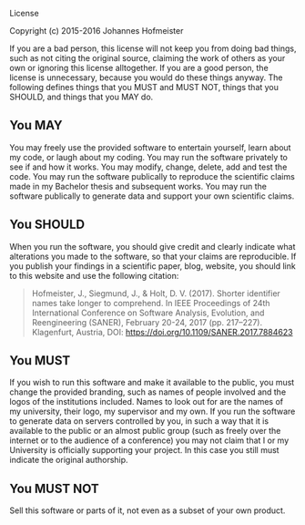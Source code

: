 License

Copyright (c) 2015-2016 Johannes Hofmeister

If you are a bad person, this license will not keep you from doing bad things, such as not citing the original source, claiming the work of others as your own or ignoring this license alltogether. If you are a good person, the license is unnecessary, because you would do these things anyway. The following defines things that you MUST and MUST NOT, things that you SHOULD, and things that you MAY do.

You MAY
-------

You may freely use the provided software to entertain yourself, learn about my code, or laugh about my coding. You may run the software privately to see if and how it works. You may modify, change, delete, add and test the code. You may run the software publically to reproduce the scientific claims made in my Bachelor thesis and subsequent works. You may run the software publically to generate data and support your own scientific claims.

You SHOULD
----------

When you run the software, you should give credit and clearly indicate what alterations you made to the software, so that your claims are reproducible. If you publish your findings in a scientific paper, blog, website, you should link to this website and use the following citation:

 > Hofmeister, J., Siegmund, J., & Holt, D. V. (2017). Shorter identifier names take longer to comprehend. In IEEE Proceedings of 24th International Conference on Software Analysis, Evolution, and Reengineering (SANER), February 20-24, 2017 (pp. 217–227). Klagenfurt, Austria, DOI: https://doi.org/10.1109/SANER.2017.7884623

You MUST
--------

If you wish to run this software and make it available to the public, you must change the provided branding, such as names of people involved and the logos of the institutions included. Names to look out for are the names of my university, their logo, my supervisor and my own. If you run the software to generate data on servers controlled by you, in such a way that it is available to the public or an almost public group (such as freely over the internet or to the audience of a conference) you may not claim that I or my University is officially supporting your project. In this case you still must indicate the original authorship.

You MUST NOT
------------

Sell this software or parts of it, not even as a subset of your own product.
